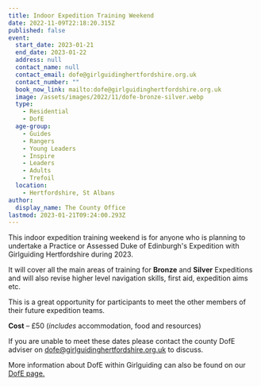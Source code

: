 ```yaml
---
title: Indoor Expedition Training Weekend
date: 2022-11-09T22:18:20.315Z
published: false
event:
  start_date: 2023-01-21
  end_date: 2023-01-22
  address: null
  contact_name: null
  contact_email: dofe@girlguidinghertfordshire.org.uk
  contact_number: ""
  book_now_link: mailto:dofe@girlguidinghertfordshire.org.uk
  image: /assets/images/2022/11/dofe-bronze-silver.webp
  type:
    - Residential
    - DofE
  age-group:
    - Guides
    - Rangers
    - Young Leaders
    - Inspire
    - Leaders
    - Adults
    - Trefoil
  location:
    - Hertfordshire, St Albans
author:
  display_name: The County Office
lastmod: 2023-01-21T09:24:00.293Z
---
```

This indoor expedition training weekend is for anyone who is planning to undertake a Practice or Assessed Duke of Edinburgh's Expedition with Girlguiding Hertfordshire during 2023.  

It will cover all the main areas of training for **Bronze** and **Silver** Expeditions and will also revise higher level navigation skills, first aid, expedition aims etc.

This is a great opportunity for participants to meet the other members of their future expedition teams.

**Cost** – £50 (*includes* accommodation, food and resources)

If you are unable to meet these dates please contact the county DofE adviser on <dofe@girlguidinghertfordshire.org.uk> to discuss.

More information about DofE within Girlguiding can also be found on our [DofE page.](/youth-opportunities/dofe/)
